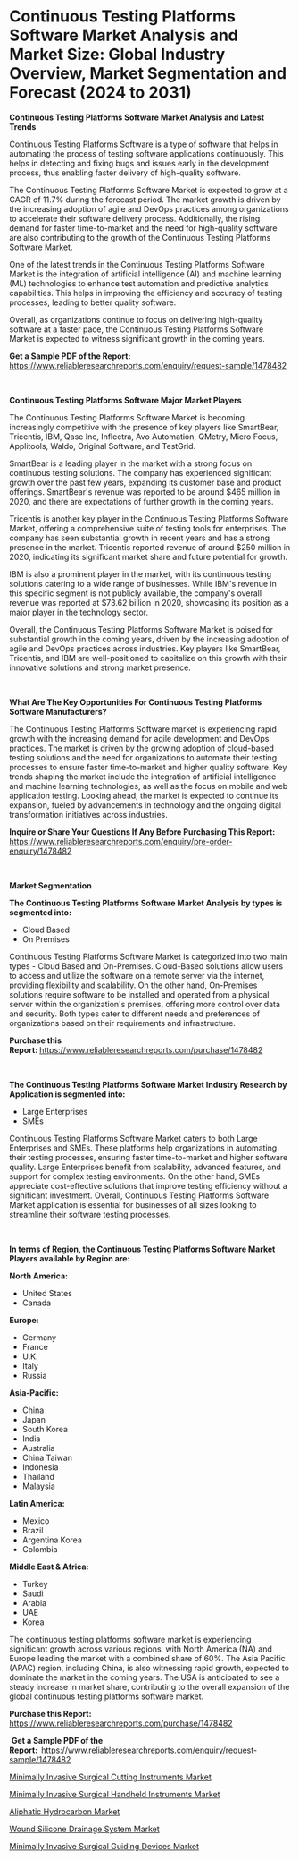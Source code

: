 <p><h1>Continuous Testing Platforms Software Market Analysis and Market Size: Global Industry Overview, Market Segmentation and Forecast (2024 to 2031)</h1></p><p><strong>Continuous Testing Platforms Software Market Analysis and Latest Trends</strong></p>
<p><p>Continuous Testing Platforms Software is a type of software that helps in automating the process of testing software applications continuously. This helps in detecting and fixing bugs and issues early in the development process, thus enabling faster delivery of high-quality software.</p><p>The Continuous Testing Platforms Software Market is expected to grow at a CAGR of 11.7% during the forecast period. The market growth is driven by the increasing adoption of agile and DevOps practices among organizations to accelerate their software delivery process. Additionally, the rising demand for faster time-to-market and the need for high-quality software are also contributing to the growth of the Continuous Testing Platforms Software Market.</p><p>One of the latest trends in the Continuous Testing Platforms Software Market is the integration of artificial intelligence (AI) and machine learning (ML) technologies to enhance test automation and predictive analytics capabilities. This helps in improving the efficiency and accuracy of testing processes, leading to better quality software.</p><p>Overall, as organizations continue to focus on delivering high-quality software at a faster pace, the Continuous Testing Platforms Software Market is expected to witness significant growth in the coming years.</p></p>
<p><strong>Get a Sample PDF of the Report:&nbsp;</strong> <a href="https://www.reliableresearchreports.com/enquiry/request-sample/1478482">https://www.reliableresearchreports.com/enquiry/request-sample/1478482</a></p>
<p>&nbsp;</p>
<p><strong>Continuous Testing Platforms Software Major Market Players</strong></p>
<p><p>The Continuous Testing Platforms Software Market is becoming increasingly competitive with the presence of key players like SmartBear, Tricentis, IBM, Qase Inc, Inflectra, Avo Automation, QMetry, Micro Focus, Applitools, Waldo, Original Software, and TestGrid. </p><p>SmartBear is a leading player in the market with a strong focus on continuous testing solutions. The company has experienced significant growth over the past few years, expanding its customer base and product offerings. SmartBear's revenue was reported to be around $465 million in 2020, and there are expectations of further growth in the coming years.</p><p>Tricentis is another key player in the Continuous Testing Platforms Software Market, offering a comprehensive suite of testing tools for enterprises. The company has seen substantial growth in recent years and has a strong presence in the market. Tricentis reported revenue of around $250 million in 2020, indicating its significant market share and future potential for growth.</p><p>IBM is also a prominent player in the market, with its continuous testing solutions catering to a wide range of businesses. While IBM's revenue in this specific segment is not publicly available, the company's overall revenue was reported at $73.62 billion in 2020, showcasing its position as a major player in the technology sector.</p><p>Overall, the Continuous Testing Platforms Software Market is poised for substantial growth in the coming years, driven by the increasing adoption of agile and DevOps practices across industries. Key players like SmartBear, Tricentis, and IBM are well-positioned to capitalize on this growth with their innovative solutions and strong market presence.</p></p>
<p>&nbsp;</p>
<p><strong>What Are The Key Opportunities For Continuous Testing Platforms Software Manufacturers?</strong></p>
<p><p>The Continuous Testing Platforms Software market is experiencing rapid growth with the increasing demand for agile development and DevOps practices. The market is driven by the growing adoption of cloud-based testing solutions and the need for organizations to automate their testing processes to ensure faster time-to-market and higher quality software. Key trends shaping the market include the integration of artificial intelligence and machine learning technologies, as well as the focus on mobile and web application testing. Looking ahead, the market is expected to continue its expansion, fueled by advancements in technology and the ongoing digital transformation initiatives across industries.</p></p>
<p><strong>Inquire or Share Your Questions If Any Before Purchasing This Report:</strong> <a href="https://www.reliableresearchreports.com/enquiry/pre-order-enquiry/1478482">https://www.reliableresearchreports.com/enquiry/pre-order-enquiry/1478482</a></p>
<p>&nbsp;</p>
<p><strong>Market Segmentation</strong></p>
<p><strong>The Continuous Testing Platforms Software Market Analysis by types is segmented into:</strong></p>
<p><ul><li>Cloud Based</li><li>On Premises</li></ul></p>
<p><p>Continuous Testing Platforms Software Market is categorized into two main types - Cloud Based and On-Premises. Cloud-Based solutions allow users to access and utilize the software on a remote server via the internet, providing flexibility and scalability. On the other hand, On-Premises solutions require software to be installed and operated from a physical server within the organization's premises, offering more control over data and security. Both types cater to different needs and preferences of organizations based on their requirements and infrastructure.</p></p>
<p><strong>Purchase this Report:&nbsp;</strong><a href="https://www.reliableresearchreports.com/purchase/1478482">https://www.reliableresearchreports.com/purchase/1478482</a></p>
<p>&nbsp;</p>
<p><strong>The Continuous Testing Platforms Software Market Industry Research by Application is segmented into:</strong></p>
<p><ul><li>Large Enterprises</li><li>SMEs</li></ul></p>
<p><p>Continuous Testing Platforms Software Market caters to both Large Enterprises and SMEs. These platforms help organizations in automating their testing processes, ensuring faster time-to-market and higher software quality. Large Enterprises benefit from scalability, advanced features, and support for complex testing environments. On the other hand, SMEs appreciate cost-effective solutions that improve testing efficiency without a significant investment. Overall, Continuous Testing Platforms Software Market application is essential for businesses of all sizes looking to streamline their software testing processes.</p></p>
<p>&nbsp;</p>
<p><strong>In terms of Region, the Continuous Testing Platforms Software Market Players available by Region are:</strong></p>
<p>
    <p> <strong> North America: </strong>
        <ul>
            <li>United States</li>
            <li>Canada</li>
        </ul>
        </p> 
    <p> <strong> Europe: </strong>
        <ul>
            <li>Germany</li>
            <li>France</li>
            <li>U.K.</li>
            <li>Italy</li>
            <li>Russia</li>
        </ul>
        </p> 
    <p> <strong> Asia-Pacific: </strong>
        <ul>
            <li>China</li>
            <li>Japan</li>
            <li>South Korea</li>
            <li>India</li>
            <li>Australia</li>
            <li>China Taiwan</li>
            <li>Indonesia</li>
            <li>Thailand</li>
            <li>Malaysia</li>
        </ul>
        </p> 
    <p> <strong> Latin America: </strong>
        <ul>
            <li>Mexico</li>
            <li>Brazil</li>
            <li>Argentina Korea</li>
            <li>Colombia</li>
        </ul>
        </p> 
    <p> <strong> Middle East & Africa: </strong>
        <ul>
            <li>Turkey</li>
            <li>Saudi</li>
            <li>Arabia</li>
            <li>UAE</li>
            <li>Korea</li>
        </ul>
    </p>
    </p>
<p><p>The continuous testing platforms software market is experiencing significant growth across various regions, with North America (NA) and Europe leading the market with a combined share of 60%. The Asia Pacific (APAC) region, including China, is also witnessing rapid growth, expected to dominate the market in the coming years. The USA is anticipated to see a steady increase in market share, contributing to the overall expansion of the global continuous testing platforms software market.</p></p>
<p><strong>Purchase this Report: </strong><a href="https://www.reliableresearchreports.com/purchase/1478482">https://www.reliableresearchreports.com/purchase/1478482</a></p>
<p>&nbsp;<strong>Get a Sample PDF of the Report:&nbsp;&nbsp;</strong><a href="https://www.reliableresearchreports.com/enquiry/request-sample/1478482">https://www.reliableresearchreports.com/enquiry/request-sample/1478482</a></p>
<p><strong></strong></p>
<p><p><a href="https://medium.com/p/5433023298d9/edit">Minimally Invasive Surgical Cutting Instruments Market</a></p><p><a href="https://medium.com/p/af2f28d42cb6/edit">Minimally Invasive Surgical Handheld Instruments Market</a></p><p><a href="https://github.com/NorbertYates/Market-Research-Report-List-3/blob/main/aliphatic-hydrocarbon-market.md">Aliphatic Hydrocarbon Market</a></p><p><a href="https://medium.com/p/6a99ecbd5026/edit">Wound Silicone Drainage System Market</a></p><p><a href="https://medium.com/p/341dadbda20b/edit">Minimally Invasive Surgical Guiding Devices Market</a></p></p>